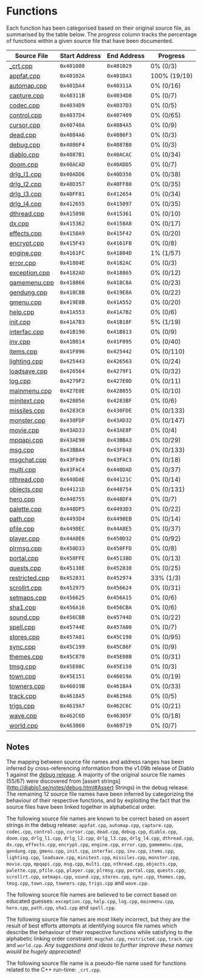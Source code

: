 # Functions

Each function has been categorised based on their original source file, as summarised by the table below. The *progress* column tracks the percentage of functions within a given source file that have been documented.

| Source File                     | Start Address | End Address | Progress       |
|---------------------------------|---------------|-------------|----------------|
| [_crt.cpp](_crt.md)             | `0x401000`    | `0x401029`  | 0% (0/3)       |
| [appfat.cpp](appfat.md)         | `0x40102A`    | `0x401DA3`  | 100% (19/19)   |
| [automap.cpp](automap.md)       | `0x401DA4`    | `0x40311A`  | 0% (0/16)      |
| [capture.cpp](capture.md)       | `0x40311B`    | `0x4034D8`  | 0% (0/7)       |
| [codec.cpp](codec.md)           | `0x4034D9`    | `0x4037D3`  | 0% (0/5)       |
| [control.cpp](control.md)       | `0x4037D4`    | `0x407409`  | 0% (0/65)      |
| [cursor.cpp](cursor.md)         | `0x40740A`    | `0x4084A5`  | 0% (0/9)       |
| [dead.cpp](dead.md)             | `0x4084A6`    | `0x4086F3`  | 0% (0/3)       |
| [debug.cpp](debug.md)           | `0x4086F4`    | `0x4087B0`  | 0% (0/3)       |
| [diablo.cpp](diablo.md)         | `0x4087B1`    | `0x40ACAC`  | 0% (0/34)      |
| [doom.cpp](doom.md)             | `0x40ACAD`    | `0x40ADD5`  | 0% (0/7)       |
| [drlg_l1.cpp](drlg_l1.md)       | `0x40ADD6`    | `0x40D356`  | 0% (0/38)      |
| [drlg_l2.cpp](drlg_l2.md)       | `0x40D357`    | `0x40FF80`  | 0% (0/35)      |
| [drlg_l3.cpp](drlg_l3.md)       | `0x40FF81`    | `0x412654`  | 0% (0/34)      |
| [drlg_l4.cpp](drlg_l4.md)       | `0x412655`    | `0x415097`  | 0% (0/35)      |
| [dthread.cpp](dthread.md)       | `0x415098`    | `0x415361`  | 0% (0/10)      |
| [dx.cpp](dx.md)                 | `0x415362`    | `0x4158A8`  | 0% (0/17)      |
| [effects.cpp](effects.md)       | `0x4158A9`    | `0x415F42`  | 0% (0/20)      |
| [encrypt.cpp](encrypt.md)       | `0x415F43`    | `0x4161FB`  | 0% (0/8)       |
| [engine.cpp](engine.md)         | `0x4161FC`    | `0x41804D`  | 1% (1/57)      |
| [error.cpp](error.md)           | `0x41804E`    | `0x4182AC`  | 0% (0/3)       |
| [exception.cpp](exception.md)   | `0x4182AD`    | `0x418865`  | 0% (0/12)      |
| [gamemenu.cpp](gamemenu.md)     | `0x418866`    | `0x418C8A`  | 0% (0/23)      |
| [gendung.cpp](gendung.md)       | `0x418C8B`    | `0x419E8A`  | 0% (0/22)      |
| [gmenu.cpp](gmenu.md)           | `0x419E8B`    | `0x41A552`  | 0% (0/20)      |
| [help.cpp](help.md)             | `0x41A553`    | `0x41A7B2`  | 0% (0/6)       |
| [init.cpp](init.md)             | `0x41A7B3`    | `0x41B18F`  | 5% (1/19)      |
| [interfac.cpp](interfac.md)     | `0x41B190`    | `0x41B813`  | 0% (0/9)       |
| [inv.cpp](inv.md)               | `0x41B814`    | `0x41F095`  | 0% (0/40)      |
| [items.cpp](items.md)           | `0x41F096`    | `0x425442`  | 0% (0/110)     |
| [lighting.cpp](lighting.md)     | `0x425443`    | `0x426563`  | 0% (0/24)      |
| [loadsave.cpp](loadsave.md)     | `0x426564`    | `0x4279F1`  | 0% (0/32)      |
| [log.cpp](log.md)               | `0x4279F2`    | `0x427E0D`  | 0% (0/11)      |
| [mainmenu.cpp](mainmenu.md)     | `0x427E0E`    | `0x428055`  | 0% (0/10)      |
| [minitext.cpp](minitext.md)     | `0x428056`    | `0x4283BF`  | 0% (0/6)       |
| [missiles.cpp](missiles.md)     | `0x4283C0`    | `0x430FDE`  | 0% (0/133)     |
| [monster.cpp](monster.md)       | `0x430FDF`    | `0x43AD32`  | 0% (0/147)     |
| [movie.cpp](movie.md)           | `0x43AD33`    | `0x43AE8F`  | 0% (0/4)       |
| [mpqapi.cpp](mpqapi.md)         | `0x43AE90`    | `0x43BBA3`  | 0% (0/29)      |
| [msg.cpp](msg.md)               | `0x43BBA4`    | `0x43F848`  | 0% (0/133)     |
| [msgchat.cpp](msgchat.md)       | `0x43F849`    | `0x43FAC3`  | 0% (0/18)      |
| [multi.cpp](multi.md)           | `0x43FAC4`    | `0x440DAD`  | 0% (0/37)      |
| [nthread.cpp](nthread.md)       | `0x440DAE`    | `0x44121C`  | 0% (0/14)      |
| [objects.cpp](objects.md)       | `0x44121D`    | `0x448754`  | 0% (0/131)     |
| [hero.cpp](hero.md)             | `0x448755`    | `0x448DF4`  | 0% (0/7)       |
| [palette.cpp](palette.md)       | `0x448DF5`    | `0x4493D3`  | 0% (0/22)      |
| [path.cpp](path.md)             | `0x4493D4`    | `0x4498EB`  | 0% (0/14)      |
| [pfile.cpp](pfile.md)           | `0x4498EC`    | `0x44A8E5`  | 0% (0/37)      |
| [player.cpp](player.md)         | `0x44A8E6`    | `0x450D32`  | 0% (0/92)      |
| [plrmsg.cpp](plrmsg.md)         | `0x450D33`    | `0x450FFD`  | 0% (0/8)       |
| [portal.cpp](portal.md)         | `0x450FFE`    | `0x45138D`  | 0% (0/13)      |
| [quests.cpp](quests.md)         | `0x45138E`    | `0x452830`  | 0% (0/25)      |
| [restricted.cpp](restricted.md) | `0x452831`    | `0x452974`  | 33% (1/3)      |
| [scrollrt.cpp](scrollrt.md)     | `0x452975`    | `0x456624`  | 0% (0/31)      |
| [setmaps.cpp](setmaps.md)       | `0x456625`    | `0x456A15`  | 0% (0/6)       |
| [sha1.cpp](sha1.md)             | `0x456A16`    | `0x456CBA`  | 0% (0/6)       |
| [sound.cpp](sound.md)           | `0x456CBB`    | `0x45744D`  | 0% (0/22)      |
| [spell.cpp](spell.md)           | `0x45744E`    | `0x457A00`  | 0% (0/7)       |
| [stores.cpp](stores.md)         | `0x457A01`    | `0x45C198`  | 0% (0/95)      |
| [sync.cpp](sync.md)             | `0x45C199`    | `0x45C86F`  | 0% (0/9)       |
| [themes.cpp](themes.md)         | `0x45C870`    | `0x45E08B`  | 0% (0/31)      |
| [tmsg.cpp](tmsg.md)             | `0x45E08C`    | `0x45E150`  | 0% (0/3)       |
| [town.cpp](town.md)             | `0x45E151`    | `0x46019A`  | 0% (0/19)      |
| [towners.cpp](towners.md)       | `0x46019B`    | `0x4618A4`  | 0% (0/33)      |
| [track.cpp](track.md)           | `0x4618A5`    | `0x4619A6`  | 0% (0/5)       |
| [trigs.cpp](trigs.md)           | `0x4619A7`    | `0x462C6C`  | 0% (0/21)      |
| [wave.cpp](wave.md)             | `0x462C6D`    | `0x46305F`  | 0% (0/18)      |
| [world.cpp](world.md)           | `0x463060`    | `0x469719`  | 0% (0/7)       |

## Notes

The mapping between source file names and address ranges has been inferred by cross-referencing information from the v1.09b release of Diablo 1 against the [debug release](http://diablo1.se/notes/debug.html). A majority of the original source file names (55/67) were discovered from [assert strings](http://diablo1.se/notes/debug.html#Assert Strings) in the debug release. The remaining 12 source file names have been inferred by categorizing the behaviour of their respective functions, and by exploiting the fact that the source files have been linked together in alphabetical order.

The following source file names are known to be correct based on assert strings in the debug release: `appfat.cpp`, `automap.cpp`, `capture.cpp`, `codec.cpp`, `control.cpp`, `cursor.cpp`, `dead.cpp`, `debug.cpp`, `diablo.cpp`, `doom.cpp`, `drlg_l1.cpp`, `drlg_l2.cpp`, `drlg_l3.cpp`, `drlg_l4.cpp`, `dthread.cpp`, `dx.cpp`, `effects.cpp`, `encrypt.cpp`, `engine.cpp`, `error.cpp`, `gamemenu.cpp`, `gendung.cpp`, `gmenu.cpp`, `init.cpp`, `interfac.cpp`, `inv.cpp`, `items.cpp`, `lighting.cpp`, `loadsave.cpp`, `minitext.cpp`, `missiles.cpp`, `monster.cpp`, `movie.cpp`, `mpqapi.cpp`, `msg.cpp`, `multi.cpp`, `nthread.cpp`, `objects.cpp`, `palette.cpp`, `pfile.cpp`, `player.cpp`, `plrmsg.cpp`, `portal.cpp`, `quests.cpp`, `scrollrt.cpp`, `setmaps.cpp`, `sound.cpp`, `stores.cpp`, `sync.cpp`, `themes.cpp`, `tmsg.cpp`, `town.cpp`, `towners.cpp`, `trigs.cpp` and `wave.cpp`.

The following source file names are believed to be correct based on educated guesses: `exception.cpp`, `help.cpp`, `log.cpp`, `mainmenu.cpp`, `hero.cpp`, `path.cpp`, `sha1.cpp` and `spell.cpp`.

The following source file names are most likely incorrect, but they are the result of best efforts attempts at identifying source file names which describe the behaviour of their respective functions while satisfying to the alphabetic linking order constraint: `msgchat.cpp`, `restricted.cpp`, `track.cpp` and `world.cpp`. *Any suggestions and ideas to further improve these names would be hugely appreciated!*

The following source file name is a pseudo-file name used for functions related to the C++ run-time: `_crt.cpp`.
